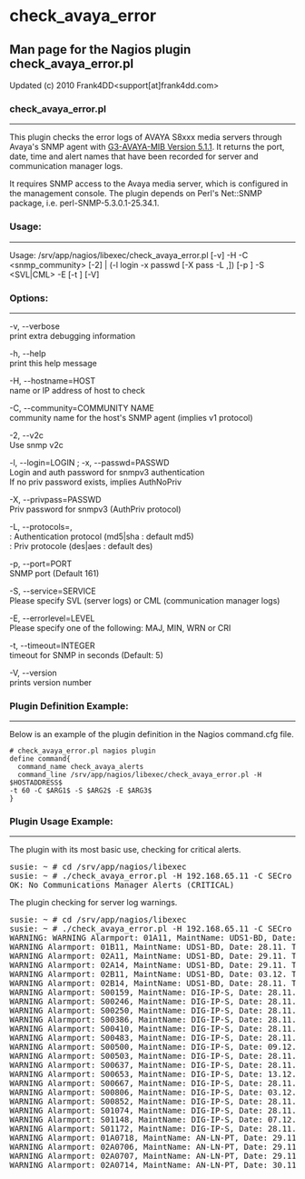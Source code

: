 # check_avaya_error

## Man page for the Nagios plugin check_avaya_error.pl

Updated (c) 2010 Frank4DD<support[at]frank4dd.com>

### check_avaya_error.pl

* * *

This plugin checks the error logs of AVAYA S8xxx media servers through Avaya's SNMP agent with [G3-AVAYA-MIB Version 5.1.1](avaya/g3mib.asn1). It returns the port, date, time and alert names that have been recorded for server and communication manager logs.

It requires SNMP access to the Avaya media server, which is configured in the management console. The plugin depends on Perl's Net::SNMP package, i.e. perl-SNMP-5.3.0.1-25.34.1.

### Usage:

* * *

Usage: /srv/app/nagios/libexec/check_avaya_error.pl [-v] -H <host> -C <snmp_community> [-2] | (-l login -x passwd [-X pass -L <authp>,<privp>]) [-p <port>] -S <SVL|CML> -E <errorlevel> [-t <timeout>] [-V]

### Options:

* * *

-v, --verbose  
      print extra debugging information

-h, --help  
      print this help message

-H, --hostname=HOST  
      name or IP address of host to check

-C, --community=COMMUNITY NAME  
      community name for the host's SNMP agent (implies v1 protocol)

-2, --v2c  
      Use snmp v2c

-l, --login=LOGIN ; -x, --passwd=PASSWD  
      Login and auth password for snmpv3 authentication  
      If no priv password exists, implies AuthNoPriv

-X, --privpass=PASSWD  
      Priv password for snmpv3 (AuthPriv protocol)

-L, --protocols=<authproto>,<privproto>  
      <authproto> : Authentication protocol (md5|sha : default md5)  
      <privproto> : Priv protocole (des|aes : default des)

-p, --port=PORT  
      SNMP port (Default 161)

-S, --service=SERVICE  
      Please specify SVL (server logs) or CML (communication manager logs)

-E, --errorlevel=LEVEL  
      Please specify one of the following: MAJ, MIN, WRN or CRI

-t, --timeout=INTEGER  
      timeout for SNMP in seconds (Default: 5)

-V, --version  
      prints version number

### Plugin Definition Example:

* * *

Below is an example of the plugin definition in the Nagios command.cfg file.

    # check_avaya_error.pl nagios plugin
    define command{
      command_name check_avaya_alerts
      command_line /srv/app/nagios/libexec/check_avaya_error.pl -H $HOSTADDRESS$
    -t 60 -C $ARG1$ -S $ARG2$ -E $ARG3$
    }

### Plugin Usage Example:

* * *

The plugin with its most basic use, checking for critical alerts.

<pre class="code">susie: ~ # cd /srv/app/nagios/libexec
susie: ~ # ./check_avaya_error.pl -H 192.168.65.11 -C SECro -S CML -E CRI
OK: No Communications Manager Alerts (CRITICAL)</pre>

The plugin checking for server log warnings.

<pre class="code">susie: ~ # cd /srv/app/nagios/libexec
susie: ~ # ./check_avaya_error.pl -H 192.168.65.11 -C SECro -S CML -E WRN
WARNING: WARNING Alarmport: 01A11, MaintName: UDS1-BD, Date: 28.11. Time: 22:17
WARNING Alarmport: 01B11, MaintName: UDS1-BD, Date: 28.11. Time: 22:17
WARNING Alarmport: 02A11, MaintName: UDS1-BD, Date: 29.11. Time: 15:32
WARNING Alarmport: 02A14, MaintName: UDS1-BD, Date: 29.11. Time: 15:32
WARNING Alarmport: 02B11, MaintName: UDS1-BD, Date: 03.12. Time: 12:08
WARNING Alarmport: 02B14, MaintName: UDS1-BD, Date: 28.11. Time: 22:17
WARNING Alarmport: S00159, MaintName: DIG-IP-S, Date: 28.11. Time: 22:21
WARNING Alarmport: S00246, MaintName: DIG-IP-S, Date: 28.11. Time: 22:21
WARNING Alarmport: S00250, MaintName: DIG-IP-S, Date: 28.11. Time: 22:21
WARNING Alarmport: S00386, MaintName: DIG-IP-S, Date: 28.11. Time: 22:21
WARNING Alarmport: S00410, MaintName: DIG-IP-S, Date: 28.11. Time: 22:21
WARNING Alarmport: S00483, MaintName: DIG-IP-S, Date: 28.11. Time: 22:21
WARNING Alarmport: S00500, MaintName: DIG-IP-S, Date: 09.12. Time: 10:50
WARNING Alarmport: S00503, MaintName: DIG-IP-S, Date: 28.11. Time: 22:21
WARNING Alarmport: S00637, MaintName: DIG-IP-S, Date: 28.11. Time: 22:21
WARNING Alarmport: S00653, MaintName: DIG-IP-S, Date: 13.12. Time: 12:52
WARNING Alarmport: S00667, MaintName: DIG-IP-S, Date: 28.11. Time: 22:21
WARNING Alarmport: S00806, MaintName: DIG-IP-S, Date: 03.12. Time: 12:57
WARNING Alarmport: S00852, MaintName: DIG-IP-S, Date: 28.11. Time: 22:21
WARNING Alarmport: S01074, MaintName: DIG-IP-S, Date: 28.11. Time: 22:21
WARNING Alarmport: S01148, MaintName: DIG-IP-S, Date: 07.12. Time: 13:21
WARNING Alarmport: S01172, MaintName: DIG-IP-S, Date: 28.11. Time: 22:21
WARNING Alarmport: 01A0718, MaintName: AN-LN-PT, Date: 29.11. Time: 22:15
WARNING Alarmport: 02A0706, MaintName: AN-LN-PT, Date: 29.11. Time: 22:16
WARNING Alarmport: 02A0707, MaintName: AN-LN-PT, Date: 29.11. Time: 22:16
WARNING Alarmport: 02A0714, MaintName: AN-LN-PT, Date: 30.11. Time: 22:15</pre>
